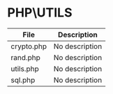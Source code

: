 # PHP\UTILS



[//]: # (START FILES TABLE)

| File       | Description    |
|------------|----------------|
| crypto.php | No description |
| rand.php   | No description |
| utils.php  | No description |
| sql.php    | No description |



[//]: # (END FILES TABLE)